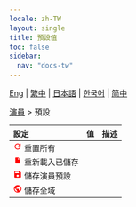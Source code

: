 ```yaml
---
locale: zh-TW
layout: single
title: 預設值
toc: false
sidebar:
  nav: "docs-tw"
---
```

[Eng](/dancexr/menu/2025.4/actor/actor_presets) | [繁中](/tw/dancexr/menu/2025.4/actor/actor_presets) | [日本語](/jp/dancexr/menu/2025.4/actor/actor_presets) | [한국어](/kr/dancexr/menu/2025.4/actor/actor_presets) | [简中](/zh/dancexr/menu/2025.4/actor/actor_presets)

[演員](../menu#Actor) > 預設

| 設定 | 值 | 描述 |
| :--- | --- | :--- |
| <img src="/images/icon/ic_refresh.png" alt="重置圖示"/> 重置所有|| 
| <img src="/images/icon/ic_file.png" alt="檔案圖示"/> 重新載入已儲存|| 
| <img src="/images/icon/ic_save.png" alt="儲存圖示"/> 儲存演員預設|| 
| <img src="/images/icon/ic_globe.png" alt="地球圖示"/> 儲存全域||